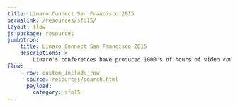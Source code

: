 ```yaml
---
title: Linaro Connect San Francisco 2015
permalink: /resources/sfo15/
layout: flow
js-package: resources
jumbotron:
    title: Linaro Connect San Francisco 2015
    descriptions: >
        Linaro's conferences have produced 1000's of hours of video content. You can find it all here!
flow:
    - row: custom_include_row
      source: resources/search.html
      payload:
        category: sfo15
---
```

